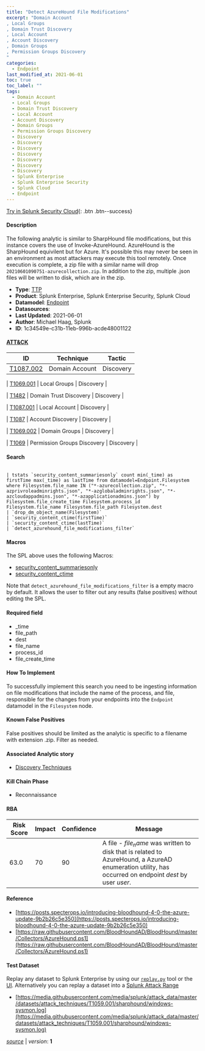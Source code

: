 ```yaml
---
title: "Detect AzureHound File Modifications"
excerpt: "Domain Account
, Local Groups
, Domain Trust Discovery
, Local Account
, Account Discovery
, Domain Groups
, Permission Groups Discovery
"
categories:
  - Endpoint
last_modified_at: 2021-06-01
toc: true
toc_label: ""
tags:
  - Domain Account
  - Local Groups
  - Domain Trust Discovery
  - Local Account
  - Account Discovery
  - Domain Groups
  - Permission Groups Discovery
  - Discovery
  - Discovery
  - Discovery
  - Discovery
  - Discovery
  - Discovery
  - Discovery
  - Splunk Enterprise
  - Splunk Enterprise Security
  - Splunk Cloud
  - Endpoint
---
```




[Try in Splunk Security Cloud](https://www.splunk.com/en_us/cyber-security.html){: .btn .btn--success}

#### Description

The following analytic is similar to SharpHound file modifications, but this instance covers the use of Invoke-AzureHound. AzureHound is the SharpHound equivilent but for Azure. It's possible this may never be seen in an environment as most attackers may execute this tool remotely. Once execution is complete, a zip file with a similar name will drop `20210601090751-azurecollection.zip`. In addition to the zip, multiple .json files will be written to disk, which are in the zip.

- **Type**: [TTP](https://github.com/splunk/security_content/wiki/object-Analytic-Types)
- **Product**: Splunk Enterprise, Splunk Enterprise Security, Splunk Cloud
- **Datamodel**: [Endpoint](https://docs.splunk.com/Documentation/CIM/latest/User/Endpoint)
- **Datasources**: 
- **Last Updated**: 2021-06-01
- **Author**: Michael Haag, Splunk
- **ID**: 1c34549e-c31b-11eb-996b-acde48001122


#### [ATT&CK](https://attack.mitre.org/)

| ID             | Technique        |  Tactic             |
| -------------- | ---------------- |-------------------- |
| [T1087.002](https://attack.mitre.org/techniques/T1087/002/) | Domain Account | Discovery |

| [T1069.001](https://attack.mitre.org/techniques/T1069/001/) | Local Groups | Discovery |

| [T1482](https://attack.mitre.org/techniques/T1482/) | Domain Trust Discovery | Discovery |

| [T1087.001](https://attack.mitre.org/techniques/T1087/001/) | Local Account | Discovery |

| [T1087](https://attack.mitre.org/techniques/T1087/) | Account Discovery | Discovery |

| [T1069.002](https://attack.mitre.org/techniques/T1069/002/) | Domain Groups | Discovery |

| [T1069](https://attack.mitre.org/techniques/T1069/) | Permission Groups Discovery | Discovery |

#### Search

```

| tstats `security_content_summariesonly` count min(_time) as firstTime max(_time) as lastTime from datamodel=Endpoint.Filesystem where Filesystem.file_name IN ("*-azurecollection.zip", "*-azprivroleadminrights.json", "*-azglobaladminrights.json", "*-azcloudappadmins.json", "*-azapplicationadmins.json") by Filesystem.file_create_time Filesystem.process_id  Filesystem.file_name Filesystem.file_path Filesystem.dest 
| `drop_dm_object_name(Filesystem)` 
| `security_content_ctime(firstTime)` 
| `security_content_ctime(lastTime)` 
| `detect_azurehound_file_modifications_filter`
```

#### Macros
The SPL above uses the following Macros:
* [security_content_summariesonly](https://github.com/splunk/security_content/blob/develop/macros/security_content_summariesonly.yml)
* [security_content_ctime](https://github.com/splunk/security_content/blob/develop/macros/security_content_ctime.yml)

Note that `detect_azurehound_file_modifications_filter` is a empty macro by default. It allows the user to filter out any results (false positives) without editing the SPL.

#### Required field
* _time
* file_path
* dest
* file_name
* process_id
* file_create_time


#### How To Implement
To successfully implement this search you need to be ingesting information on file modifications that include the name of the process, and file, responsible for the changes from your endpoints into the `Endpoint` datamodel in the `Filesystem` node.

#### Known False Positives
False positives should be limited as the analytic is specific to a filename with extension .zip. Filter as needed.

#### Associated Analytic story
* [Discovery Techniques](/stories/discovery_techniques)


#### Kill Chain Phase
* Reconnaissance



#### RBA

| Risk Score  | Impact      | Confidence   | Message      |
| ----------- | ----------- |--------------|--------------|
| 63.0 | 70 | 90 | A file - $file_name$ was written to disk that is related to AzureHound, a AzureAD enumeration utility, has occurred on endpoint $dest$ by user $user$. |




#### Reference

* [https://posts.specterops.io/introducing-bloodhound-4-0-the-azure-update-9b2b26c5e350](https://posts.specterops.io/introducing-bloodhound-4-0-the-azure-update-9b2b26c5e350)
* [https://raw.githubusercontent.com/BloodHoundAD/BloodHound/master/Collectors/AzureHound.ps1](https://raw.githubusercontent.com/BloodHoundAD/BloodHound/master/Collectors/AzureHound.ps1)



#### Test Dataset
Replay any dataset to Splunk Enterprise by using our [`replay.py`](https://github.com/splunk/attack_data#using-replaypy) tool or the [UI](https://github.com/splunk/attack_data#using-ui).
Alternatively you can replay a dataset into a [Splunk Attack Range](https://github.com/splunk/attack_range#replay-dumps-into-attack-range-splunk-server)


* [https://media.githubusercontent.com/media/splunk/attack_data/master/datasets/attack_techniques/T1059.001/sharphound/windows-sysmon.log](https://media.githubusercontent.com/media/splunk/attack_data/master/datasets/attack_techniques/T1059.001/sharphound/windows-sysmon.log)



[*source*](https://github.com/splunk/security_content/tree/develop/detections/endpoint/detect_azurehound_file_modifications.yml) \| *version*: **1**